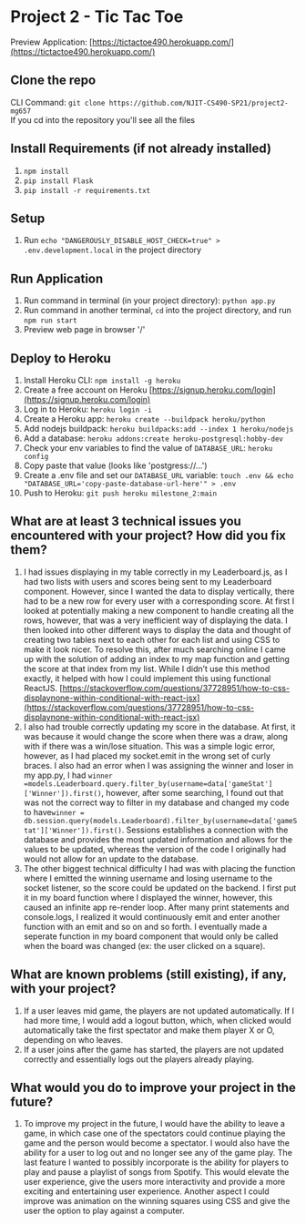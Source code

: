 # Project 2 - Tic Tac Toe

Preview Application: [https://tictactoe490.herokuapp.com/](https://tictactoe490.herokuapp.com/)

## Clone the repo

CLI Command: `git clone https://github.com/NJIT-CS490-SP21/project2-mg657`
<br /> If you cd into the repository you'll see all the files

## Install Requirements (if not already installed)

1. `npm install`
2. `pip install Flask`
3. `pip install -r requirements.txt`

## Setup

1. Run `echo "DANGEROUSLY_DISABLE_HOST_CHECK=true" > .env.development.local` in the project directory

## Run Application

1. Run command in terminal (in your project directory): `python app.py`
2. Run command in another terminal, `cd` into the project directory, and run `npm run start`
3. Preview web page in browser '/'

## Deploy to Heroku

1. Install Heroku CLI: `npm install -g heroku`
2. Create a free account on Heroku [https://signup.heroku.com/login](https://signup.heroku.com/login)
3. Log in to Heroku: `heroku login -i`
4. Create a Heroku app: `heroku create --buildpack heroku/python`
5. Add nodejs buildpack: `heroku buildpacks:add --index 1 heroku/nodejs`
6. Add a database: `heroku addons:create heroku-postgresql:hobby-dev`
7. Check your env variables to find the value of `DATABASE_URL`: `heroku config`
8. Copy paste that value (looks like 'postgress://...')
9. Create a .env file and set our `DATABASE_URL` variable: `touch .env && echo "DATABASE_URL='copy-paste-database-url-here'" > .env`
10. Push to Heroku: `git push heroku milestone_2:main`

## What are at least 3 technical issues you encountered with your project? How did you fix them?

1. I had issues displaying in my table correctly in my Leaderboard.js, as I had two lists with users and scores being sent to my Leaderboard component. However, since I wanted the data to display vertically, there had to be a new row for every user with a corresponding score. At first I looked at potentially making a new component to handle creating all the rows, however, that was a very inefficient way of displaying the data. I then looked into other different ways to display the data and thought of creating two tables next to each other for each list and using CSS to make it look nicer. To resolve this, after much searching online I came up with the solution of adding an index to my map function and getting the score at that index from my list. While I didn’t use this method exactly, it helped with how I could implement this using functional ReactJS. [https://stackoverflow.com/questions/37728951/how-to-css-displaynone-within-conditional-with-react-jsx](https://stackoverflow.com/questions/37728951/how-to-css-displaynone-within-conditional-with-react-jsx)
2. I also had trouble correctly updating my score in the database. At first, it was because it would change the score when there was a draw, along with if there was a win/lose situation. This was a simple logic error, however, as I had placed my socket.emit in the wrong set of curly braces. I also had an error when I was assigning the winner and loser in my app.py, I had `winner =models.Leaderboard.query.filter_by(username=data['gameStat']['Winner']).first()`, however, after some searching, I found out that was not the correct way to filter in my database and changed my code to have`winner = db.session.query(models.Leaderboard).filter_by(username=data['gameStat']['Winner']).first()`. Sessions establishes a connection with the database and provides the most updated information and allows for the values to be updated, whereas the version of the code I originally had would not allow for an update to the database.
3. The other biggest technical difficulty I had was with placing the function where I emitted the winning username and losing username to the socket listener, so the score could be updated on the backend. I first put it in my board function where I displayed the winner, however, this caused an infinite app re-render loop. After many print statements and console.logs, I realized it would continuously emit and enter another function with an emit and so on and so forth. I eventually made a seperate function in my board component that would only be called when the board was changed (ex: the user clicked on a square).

## What are known problems (still existing), if any, with your project?

1. If a user leaves mid game, the players are not updated automatically. If I had more time, I would add a logout button, which, when clicked would automatically take the first spectator and make them player X or O, depending on who leaves.
2. If a user joins after the game has started, the players are not updated correctly and essentially logs out the players already playing.

## What would you do to improve your project in the future?

1. To improve my project in the future, I would have the ability to leave a game, in which case one of the spectators could continue playing the game and the person would become a spectator. I would also have the ability for a user to log out and no longer see any of the game play. The last feature I wanted to possibly incorporate is the ability for players to play and pause a playlist of songs from Spotify. This would elevate the user experience, give the users more interactivity and provide a more exciting and entertaining user experience. Another aspect I could improve was animation on the winning squares using CSS and give the user the option to play against a computer.

